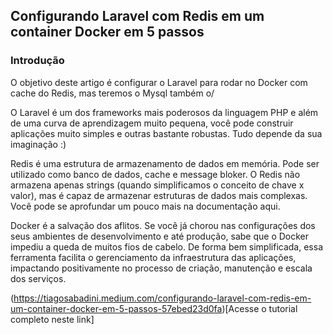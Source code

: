 ## Configurando Laravel com Redis em um container Docker em 5 passos
### Introdução

O objetivo deste artigo é configurar o Laravel para rodar no Docker com cache do Redis, mas teremos o Mysql também o/

O Laravel é um dos frameworks mais poderosos da linguagem PHP e além de uma curva de aprendizagem muito pequena, você pode construir aplicações muito simples e outras bastante robustas. Tudo depende da sua imaginação :)

Redis é uma estrutura de armazenamento de dados em memória. Pode ser utilizado como banco de dados, cache e message bloker. O Redis não armazena apenas strings (quando simplificamos o conceito de chave x valor), mas é capaz de armazenar estruturas de dados mais complexas. Você pode se aprofundar um pouco mais na documentação aqui.

Docker é a salvação dos aflitos. Se você já chorou nas configurações dos seus ambientes de desenvolvimento e até produção, sabe que o Docker impediu a queda de muitos fios de cabelo. De forma bem simplificada, essa ferramenta facilita o gerenciamento da infraestrutura das aplicações, impactando positivamente no processo de criação, manutenção e escala dos serviços.

(https://tiagosabadini.medium.com/configurando-laravel-com-redis-em-um-container-docker-em-5-passos-57ebed23d0fa)[Acesse o tutorial completo neste link]
